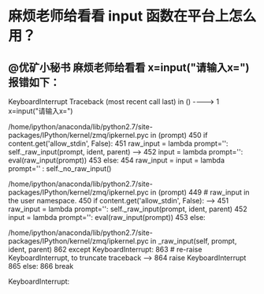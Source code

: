 # 麻烦老师给看看 input 函数在平台上怎么用？

@优矿小秘书   麻烦老师给看看
x=input("请输入x=")
报错如下：
---------------------------------------------------------------------------
KeyboardInterrupt                         Traceback (most recent call last)
<mercury-input-12-922438F308534A8883A5EFFFD4FEAF8C> in <module>()
----> 1 x=input("请输入x=")

/home/ipython/anaconda/lib/python2.7/site-packages/IPython/kernel/zmq/ipkernel.pyc in <lambda>(prompt)
    450         if content.get('allow_stdin', False):
    451             raw_input = lambda prompt='': self._raw_input(prompt, ident, parent)
--> 452             input = lambda prompt='': eval(raw_input(prompt))
    453         else:
    454             raw_input = input = lambda prompt='' : self._no_raw_input()

/home/ipython/anaconda/lib/python2.7/site-packages/IPython/kernel/zmq/ipkernel.pyc in <lambda>(prompt)
    449         # raw_input in the user namespace.
    450         if content.get('allow_stdin', False):
--> 451             raw_input = lambda prompt='': self._raw_input(prompt, ident, parent)
    452             input = lambda prompt='': eval(raw_input(prompt))
    453         else:

/home/ipython/anaconda/lib/python2.7/site-packages/IPython/kernel/zmq/ipkernel.pyc in _raw_input(self, prompt, ident, parent)
    862             except KeyboardInterrupt:
    863                 # re-raise KeyboardInterrupt, to truncate traceback
--> 864                 raise KeyboardInterrupt
    865             else:
    866                 break

KeyboardInterrupt: 